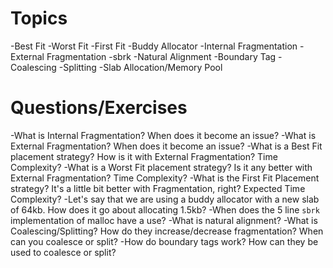 # Topics
-Best Fit
-Worst Fit
-First Fit
-Buddy Allocator
-Internal Fragmentation
-External Fragmentation
-sbrk
-Natural Alignment
-Boundary Tag
-Coalescing
-Splitting
-Slab Allocation/Memory Pool

# Questions/Exercises
-What is Internal Fragmentation? When does it become an issue?
-What is External Fragmentation? When does it become an issue?
-What is a Best Fit placement strategy? How is it with External Fragmentation? Time Complexity?
-What is a Worst Fit placement strategy? Is it any better with External Fragmentation? Time Complexity?
-What is the First Fit Placement strategy? It's a little bit better with Fragmentation, right? Expected Time Complexity?
-Let's say that we are using a buddy allocator with a new slab of 64kb. How does it go about allocating 1.5kb?
-When does the 5 line `sbrk` implementation of malloc have a use?
-What is natural alignment?
-What is Coalescing/Splitting? How do they increase/decrease fragmentation? When can you coalesce or split?
-How do boundary tags work? How can they be used to coalesce or split?
